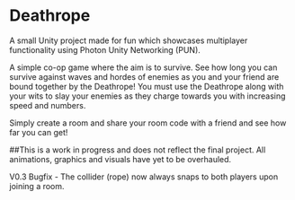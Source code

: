 # Deathrope

A small Unity project made for fun which showcases multiplayer functionality using Photon Unity Networking (PUN).

A simple co-op game where the aim is to survive.  See how long you can survive against waves and hordes of enemies as you and your friend are bound together by the Deathrope!
You must use the Deathrope along with your wits to slay your enemies as they charge towards you with increasing speed and numbers.

Simply create a room and share your room code with a friend and see how far you can get!

##This is a work in progress and does not reflect the final project. All animations, graphics and visuals have yet to be overhauled. 


V0.3 Bugfix - The collider (rope) now always snaps to both players upon joining a room.

